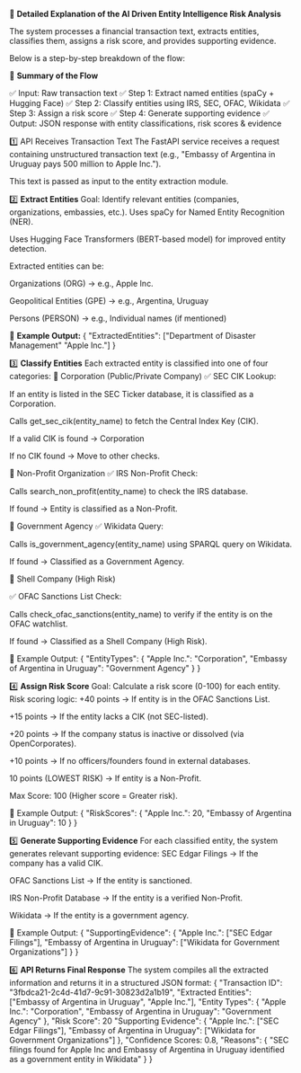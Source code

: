  📌 **Detailed Explanation of the AI Driven Entity Intelligence Risk Analysis**
 
The system processes a financial transaction text, extracts entities, classifies them, assigns a risk score, and provides supporting evidence. 

Below is a step-by-step breakdown of the flow:

📌 **Summary of the Flow**

✅ Input: Raw transaction text
 ✅ Step 1: Extract named entities (spaCy + Hugging Face)
 ✅ Step 2: Classify entities using IRS, SEC, OFAC, Wikidata
 ✅ Step 3: Assign a risk score
 ✅ Step 4: Generate supporting evidence
 ✅ Output: JSON response with entity classifications, risk scores & evidence

1️⃣ API Receives Transaction Text
The FastAPI service receives a request containing unstructured transaction text (e.g., "Embassy of Argentina in Uruguay pays 500 million to Apple Inc.").


This text is passed as input to the entity extraction module.



2️⃣ **Extract Entities**
Goal: Identify relevant entities (companies, organizations, embassies, etc.).
Uses spaCy for Named Entity Recognition (NER).


Uses Hugging Face Transformers (BERT-based model) for improved entity detection.


Extracted entities can be:


Organizations (ORG) → e.g., Apple Inc.


Geopolitical Entities (GPE) → e.g., Argentina, Uruguay


Persons (PERSON) → e.g., Individual names (if mentioned)


🔹 **Example Output:**
{
  "ExtractedEntities": ["Department of Disaster Management" "Apple Inc."]
}


3️⃣ **Classify Entities**
Each extracted entity is classified into one of four categories:
📌 Corporation (Public/Private Company)
✅ SEC CIK Lookup:


If an entity is listed in the SEC Ticker database, it is classified as a Corporation.


Calls get_sec_cik(entity_name) to fetch the Central Index Key (CIK).


If a valid CIK is found → Corporation


If no CIK found → Move to other checks.


📌 Non-Profit Organization
✅ IRS Non-Profit Check:


Calls search_non_profit(entity_name) to check the IRS database.


If found → Entity is classified as a Non-Profit.


📌 Government Agency
✅ Wikidata Query:


Calls is_government_agency(entity_name) using SPARQL query on Wikidata.


If found → Classified as a Government Agency.


📌 Shell Company (High Risk)


✅ OFAC Sanctions List Check:


Calls check_ofac_sanctions(entity_name) to verify if the entity is on the OFAC watchlist.


If found → Classified as a Shell Company (High Risk).


🔹 Example Output:
{
  "EntityTypes": {
    "Apple Inc.": "Corporation",
    "Embassy of Argentina in Uruguay": "Government Agency"
  }
}


4️⃣ **Assign Risk Score**
Goal: Calculate a risk score (0-100) for each entity.
Risk scoring logic:
+40 points → If entity is in the OFAC Sanctions List.


+15 points → If the entity lacks a CIK (not SEC-listed).


+20 points → If the company status is inactive or dissolved (via OpenCorporates).


+10 points → If no officers/founders found in external databases.


10 points (LOWEST RISK) → If entity is a Non-Profit.


Max Score: 100 (Higher score = Greater risk).


🔹 Example Output:
{
  "RiskScores": {
    "Apple Inc.": 20,
    "Embassy of Argentina in Uruguay": 10
  }
}


5️⃣ **Generate Supporting Evidence**
For each classified entity, the system generates relevant supporting evidence:
SEC Edgar Filings → If the company has a valid CIK.


OFAC Sanctions List → If the entity is sanctioned.


IRS Non-Profit Database → If the entity is a verified Non-Profit.


Wikidata → If the entity is a government agency.


🔹 Example Output:
{
  "SupportingEvidence": {
    "Apple Inc.": ["SEC Edgar Filings"],
    "Embassy of Argentina in Uruguay": ["Wikidata for Government Organizations"]
  }
}


6️⃣ **API Returns Final Response**
The system compiles all the extracted information and returns it in a structured JSON format:
{
  "Transaction ID": "3fbdca21-2c4d-41d7-9c91-30823d2a1b19",
  "Extracted Entities": ["Embassy of Argentina in Uruguay", "Apple Inc."],
  "Entity Types": {
    "Apple Inc.": "Corporation",
    "Embassy of Argentina in Uruguay": "Government Agency"
  },
  "Risk Score": 20
  "Supporting Evidence": {
    "Apple Inc.": ["SEC Edgar Filings"],
    "Embassy of Argentina in Uruguay": ["Wikidata for Government Organizations"]
  },
  "Confidence Scores: 0.8,
  "Reasons": {
    "SEC filings found for Apple Inc and Embassy of Argentina in Uruguay identified as a government entity in Wikidata"
  }
}




